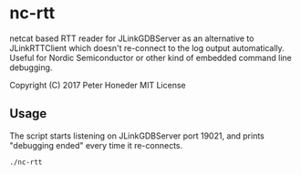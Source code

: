 nc-rtt
======

netcat based RTT reader for JLinkGDBServer as an alternative to JLinkRTTClient which
doesn't re-connect to the log output automatically. Useful for Nordic Semiconductor or
other kind of embedded command line debugging.

Copyright (C) 2017 Peter Honeder
MIT License

## Usage

The script starts listening on JLinkGDBServer port 19021, and prints "debugging ended" every
time it re-connects.

```
./nc-rtt
```

